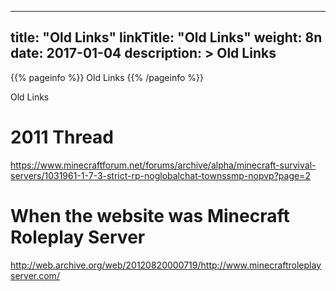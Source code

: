 

---
title: "Old Links"
linkTitle: "Old Links"
weight: 8n
date: 2017-01-04
description: >
 Old Links
---

{{% pageinfo %}}
Old Links
{{% /pageinfo %}}

Old Links

# 2011 Thread

https://www.minecraftforum.net/forums/archive/alpha/minecraft-survival-servers/1031961-1-7-3-strict-rp-noglobalchat-townssmp-nopvp?page=2

# When the website was Minecraft Roleplay Server

http://web.archive.org/web/20120820000719/http://www.minecraftroleplayserver.com/

